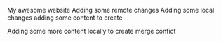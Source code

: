 My awesome website
Adding some remote changes
Adding some local changes
adding some content to create


Adding some more content locally to create merge confict
